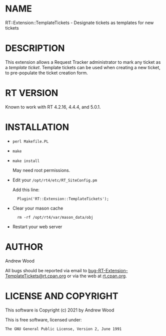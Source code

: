 # NAME

RT::Extension::TemplateTickets - Designate tickets as templates for new tickets

# DESCRIPTION

This extension allows a Request Tracker administrator to mark any ticket as
a _template ticket_.  Template tickets can be used when creating a new
ticket, to pre-populate the ticket creation form.

# RT VERSION

Known to work with RT 4.2.16, 4.4.4, and 5.0.1.

# INSTALLATION

- `perl Makefile.PL`
- `make`
- `make install`

    May need root permissions.

- Edit your `/opt/rt4/etc/RT_SiteConfig.pm`

    Add this line:

        Plugin('RT::Extension::TemplateTickets');

- Clear your mason cache

        rm -rf /opt/rt4/var/mason_data/obj

- Restart your web server

# AUTHOR

Andrew Wood

<div>
    <p>All bugs should be reported via email to <a
    href="mailto:bug-RT-Extension-TemplateTickets@rt.cpan.org">bug-RT-Extension-TemplateTickets@rt.cpan.org</a>
    or via the web at <a
    href="http://rt.cpan.org/Public/Dist/Display.html?Name=RT-Extension-TemplateTickets">rt.cpan.org</a>.</p>
</div>

# LICENSE AND COPYRIGHT

This software is Copyright (c) 2021 by Andrew Wood

This is free software, licensed under:

    The GNU General Public License, Version 2, June 1991
